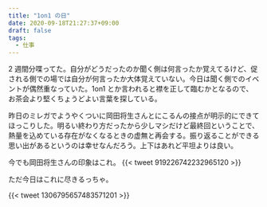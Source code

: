 ```yaml
---
title: "1on1 の日"
date: 2020-09-18T21:27:37+09:00
draft: false
tags: 
  - 仕事
---
```


2 週間分喋ってた。自分がどうだったのか聞く側は何言ったか覚えてるけど、促される側での場では自分が何言ったか大体覚えていない。今日は聞く側でのイベントが偶然重なっていた。1on1 とか言われると襟を正して臨むかとなるので、お茶会より堅くちょうどよい言葉を探している。

昨日のミレガでようやくついに岡田将生さんとにこるんの接点が明示的にできてほっこりした。明るい終わり方だったから少しマシだけど最終回ということで、熱量を込めている存在がなくなるときの虚無と再会する。振り返ることができる思い出があるというのは幸せなんだろう。上下はあれど平坦よりは良い。

今でも岡田将生さんの印象はこれ。
{{< tweet 919226742232965120 >}}


ただ今日はこれに尽きるっちゃ。

{{< tweet 1306795657483571201 >}}
